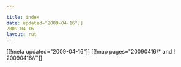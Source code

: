 ```yaml
---

title: index
date: updated="2009-04-16"]]
2009-04-16
layout: rut
---
```


[[!meta updated="2009-04-16"]]
[[!map pages="20090416/* and ! 20090416/*/*"]]
